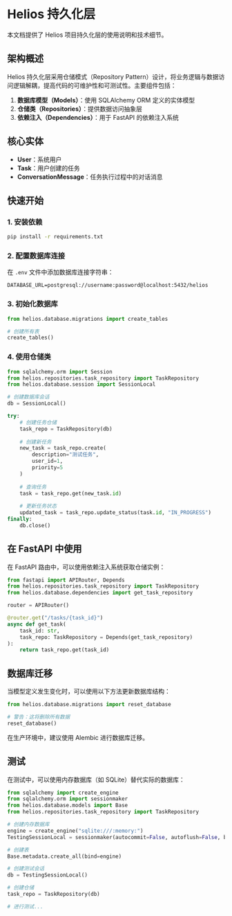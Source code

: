 # Helios 持久化层

本文档提供了 Helios 项目持久化层的使用说明和技术细节。

## 架构概述

Helios 持久化层采用仓储模式（Repository Pattern）设计，将业务逻辑与数据访问逻辑解耦，提高代码的可维护性和可测试性。主要组件包括：

1. **数据库模型（Models）**：使用 SQLAlchemy ORM 定义的实体模型
2. **仓储类（Repositories）**：提供数据访问抽象层
3. **依赖注入（Dependencies）**：用于 FastAPI 的依赖注入系统

## 核心实体

- **User**：系统用户
- **Task**：用户创建的任务
- **ConversationMessage**：任务执行过程中的对话消息

## 快速开始

### 1. 安装依赖

```bash
pip install -r requirements.txt
```

### 2. 配置数据库连接

在 `.env` 文件中添加数据库连接字符串：

```
DATABASE_URL=postgresql://username:password@localhost:5432/helios
```

### 3. 初始化数据库

```python
from helios.database.migrations import create_tables

# 创建所有表
create_tables()
```

### 4. 使用仓储类

```python
from sqlalchemy.orm import Session
from helios.repositories.task_repository import TaskRepository
from helios.database.session import SessionLocal

# 创建数据库会话
db = SessionLocal()

try:
    # 创建任务仓储
    task_repo = TaskRepository(db)
    
    # 创建新任务
    new_task = task_repo.create(
        description="测试任务",
        user_id=1,
        priority=5
    )
    
    # 查询任务
    task = task_repo.get(new_task.id)
    
    # 更新任务状态
    updated_task = task_repo.update_status(task.id, "IN_PROGRESS")
finally:
    db.close()
```

## 在 FastAPI 中使用

在 FastAPI 路由中，可以使用依赖注入系统获取仓储实例：

```python
from fastapi import APIRouter, Depends
from helios.repositories.task_repository import TaskRepository
from helios.database.dependencies import get_task_repository

router = APIRouter()

@router.get("/tasks/{task_id}")
async def get_task(
    task_id: str,
    task_repo: TaskRepository = Depends(get_task_repository)
):
    return task_repo.get(task_id)
```

## 数据库迁移

当模型定义发生变化时，可以使用以下方法更新数据库结构：

```python
from helios.database.migrations import reset_database

# 警告：这将删除所有数据
reset_database()
```

在生产环境中，建议使用 Alembic 进行数据库迁移。

## 测试

在测试中，可以使用内存数据库（如 SQLite）替代实际的数据库：

```python
from sqlalchemy import create_engine
from sqlalchemy.orm import sessionmaker
from helios.database.models import Base
from helios.repositories.task_repository import TaskRepository

# 创建内存数据库
engine = create_engine("sqlite:///:memory:")
TestingSessionLocal = sessionmaker(autocommit=False, autoflush=False, bind=engine)

# 创建表
Base.metadata.create_all(bind=engine)

# 创建测试会话
db = TestingSessionLocal()

# 创建仓储
task_repo = TaskRepository(db)

# 进行测试...
``` 